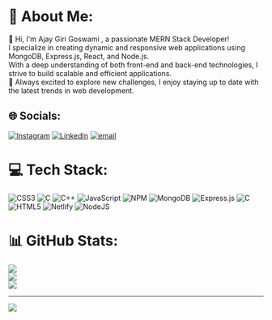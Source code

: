 # 💫 About Me:
👋 Hi, I'm Ajay Giri Goswami , a passionate MERN Stack Developer!<br>I specialize in creating dynamic and responsive web applications using MongoDB, Express.js, React, and Node.js.<br>With a deep understanding of both front-end and back-end technologies, I strive to build scalable and efficient applications.<br>🚀 Always excited to explore new challenges, I enjoy staying up to date with the latest trends in web development.


## 🌐 Socials:
[![Instagram](https://img.shields.io/badge/Instagram-%23E4405F.svg?logo=Instagram&logoColor=white)](https://instagram.com/https://www.instagram.com/agoswami69) [![LinkedIn](https://img.shields.io/badge/LinkedIn-%230077B5.svg?logo=linkedin&logoColor=white)](https://linkedin.com/in/https://www.linkedin.com/in/ajay-giri-goswami-564482227) [![email](https://img.shields.io/badge/Email-D14836?logo=gmail&logoColor=white)](mailto:ag124767@gmail.com) 

# 💻 Tech Stack:
![CSS3](https://img.shields.io/badge/css3-%231572B6.svg?style=for-the-badge&logo=css3&logoColor=white) ![C](https://img.shields.io/badge/c-%2300599C.svg?style=for-the-badge&logo=c&logoColor=white) ![C++](https://img.shields.io/badge/c++-%2300599C.svg?style=for-the-badge&logo=c%2B%2B&logoColor=white) ![JavaScript](https://img.shields.io/badge/javascript-%23323330.svg?style=for-the-badge&logo=javascript&logoColor=%23F7DF1E) ![NPM](https://img.shields.io/badge/NPM-%23CB3837.svg?style=for-the-badge&logo=npm&logoColor=white) ![MongoDB](https://img.shields.io/badge/MongoDB-%234ea94b.svg?style=for-the-badge&logo=mongodb&logoColor=white) ![Express.js](https://img.shields.io/badge/express.js-%23404d59.svg?style=for-the-badge&logo=express&logoColor=%2361DAFB) ![C](https://img.shields.io/badge/c-%2300599C.svg?style=for-the-badge&logo=c&logoColor=white) ![HTML5](https://img.shields.io/badge/html5-%23E34F26.svg?style=for-the-badge&logo=html5&logoColor=white) ![Netlify](https://img.shields.io/badge/netlify-%23000000.svg?style=for-the-badge&logo=netlify&logoColor=#00C7B7) ![NodeJS](https://img.shields.io/badge/node.js-6DA55F?style=for-the-badge&logo=node.js&logoColor=white)
# 📊 GitHub Stats:
![](https://github-readme-stats.vercel.app/api?username=AGiriGoswami&theme=dark&hide_border=false&include_all_commits=true&count_private=false)<br/>
![](https://github-readme-streak-stats.herokuapp.com/?user=AGiriGoswami&theme=dark&hide_border=false)<br/>
![](https://github-readme-stats.vercel.app/api/top-langs/?username=AGiriGoswami&theme=dark&hide_border=false&include_all_commits=true&count_private=false&layout=compact)

---
[![](https://visitcount.itsvg.in/api?id=AGiriGoswami&icon=1&color=2)](https://visitcount.itsvg.in)

<!-- Proudly created with GPRM ( https://gprm.itsvg.in ) -->
